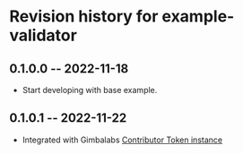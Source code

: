 # Revision history for example-validator

## 0.1.0.0 -- 2022-11-18

- Start developing with base example.

## 0.1.0.1 -- 2022-11-22

- Integrated with Gimbalabs [Contributor Token instance](https://gitlab.com/gimbalabs/plutus-pbl-summer-2022/projects/completion-token/ppbl-contributor-token/-/tree/main/)

